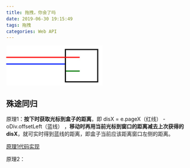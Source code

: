 ```yaml
---
title: 拖拽，你会了吗
date: 2019-06-30 19:15:49
tags: 拖拽
categories: Web API
---
```


<img src="/resource/images/pages/webapi/transform__3.jpg" alt="">

<!-- more -->

## 殊途同归

原理1：**按下时获取光标到盒子的距离**，即 disX = e.pageX（红线） - oDiv.offsetLeft（蓝线） ，**移动时再用当前光标到窗口的距离减去上次获得的 disX**，就可实时得到蓝线的距离，即盒子当前应该距离窗口左侧的距离。

<a href="/resource/demos/demo04/01_drag.html">原理1代码实现</a>

原理2：



